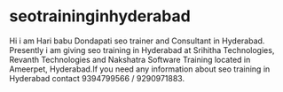 seotraininginhyderabad
======================

Hi i am Hari babu Dondapati seo trainer and Consultant in Hyderabad. Presently i am giving seo training in Hyderabad at Srihitha Technologies, Revanth Technologies and Nakshatra Software Training located in Ameerpet, Hyderabad.If you need any information about seo training in Hyderabad contact 9394799566 / 9290971883.  